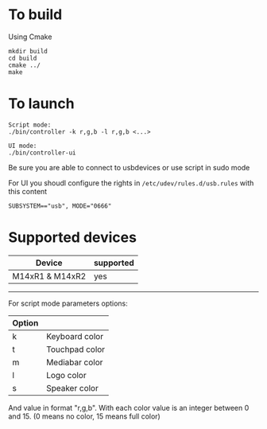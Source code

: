 # To build

Using Cmake
```
mkdir build
cd build
cmake ../
make
```

# To launch
```
Script mode: 
./bin/controller -k r,g,b -l r,g,b <...>

UI mode:
./bin/controller-ui
```

Be sure you are able to connect to usbdevices or use script in sudo mode

For UI you shoudl configure the rights in `/etc/udev/rules.d/usb.rules` with this content
```
SUBSYSTEM=="usb", MODE="0666"
```

# Supported devices

| Device          | supported |
|-----------------|-----------|
| M14xR1 & M14xR2 | yes       |

---

For script mode
parameters options:

| Option |                |
|--------|----------------|
| k      | Keyboard color |
| t      | Touchpad color |
| m      | Mediabar color |
| l      | Logo color     |
| s      | Speaker color  |

And value in format "r,g,b". With each color value is an integer between 0 and 15. (0 means no color, 15 means full color)

